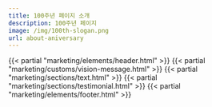 ```yaml
---
title: 100주년 페이지 소개
description: 100주년 페이지
image: /img/100th-slogan.png
url: about-aniversary
---
```

{{< partial "marketing/elements/header.html" >}}
{{< partial "marketing/customs/vision-message.html" >}}
{{< partial "marketing/sections/text.html" >}}
{{< partial "marketing/sections/testimonial.html" >}}
{{< partial "marketing/elements/footer.html" >}}